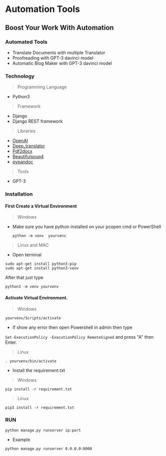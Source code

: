 # Automation Tools

## Boost Your Work With Automation

### Automated Tools

- Translate Documents with multiple Translator
- Proofreading with GPT-3 davinci model
- Automatic Blog Maker with GPT-3 davinci model

### Technology

> Programming Language

- Python3

> Framework

- Django
- Django REST framework

> Libraries

- [OpenAI](https://pypi.org/project/openai/)
- [Deep_translator](https://pypi.org/project/deep-translator/)
- [Pdf2docx](https://pypi.org/project/pdf2docx/)
- [Beautifulsoup4](https://pypi.org/project/beautifulsoup4/)
- [pypandoc](https://pypi.org/project/pypandoc/)

> Tools

- GPT-3

### Installation

#### First Create a Virtual Environment

> Windows

- Make sure you have python installed on your pcopen cmd or PowerShell

  `python -m venv  yourvenv`

> Linux and MAC

- Open terminal

```
sudo apt-get install python3-pip
sudo apt-get install python3-venv
```

After that just type

`python3 -m venv yourvenv`

#### Activate Virtual Environment.

> Windows

`yourvenv/Scripts/activate`

- If show any error then open Powershell in admin
  then type

`Set-ExecutionPolicy -ExecutionPolicy RemoteSigned`
and press "A" then Enter.

> Linux

`. yourvenv/bin/activate`

- Install the requirement.txt

> Windows

`pip install -r requirement.txt`

> Linux

`pip3 install -r requirement.txt`

### RUN

`python manage.py runserver ip:port`

- Example

`python manage.py runserver 0.0.0.0:8000`